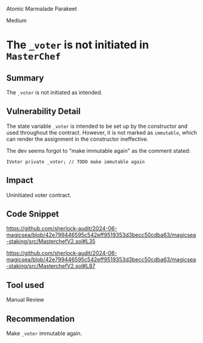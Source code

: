 Atomic Marmalade Parakeet

Medium

# The `_voter` is not initiated in `MasterChef`

## Summary

The `_voter` is not  initiated as intended.

## Vulnerability Detail

The state variable `_voter` is intended to be set up by the constructor and used throughout the contract. However, it is not marked as `immutable`, which can render the assignment in the constructor ineffective.

The dev seems forgot to "make immutable again" as the comment stated:
```solidity
IVoter private _voter; // TODO make immutable again
```

## Impact

Uninitiated voter contract.

## Code Snippet

https://github.com/sherlock-audit/2024-06-magicsea/blob/42e799446595c542eff9519353d3becc50cdba63/magicsea-staking/src/MasterchefV2.sol#L35

https://github.com/sherlock-audit/2024-06-magicsea/blob/42e799446595c542eff9519353d3becc50cdba63/magicsea-staking/src/MasterchefV2.sol#L87

## Tool used

Manual Review

## Recommendation

Make `_voter` immutable again.